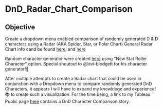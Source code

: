 # DnD_Radar_Chart_Comparison
## Objective 
Create a dropdown menu enabled comparison of randomly generated D & D characters using a Radar (AKA Spider, Star, or Polar Chart)
General Radar Chart info cand be found [here](https://en.wikipedia.org/wiki/Radar_chart), and [here](https://plotly.com/python/radar-chart/)

Random character generator were created [here](https://levi-blodgett.github.io/dnd-char-generator/) using "New Stat Roller Character" option.
Special shoutout to @levi-blodgett for his character generator!:clap:

After multiple attempts to create a Radar chart that could be used in conjunction with a Dropdown menu to compare randomly generated DnD Characters, it appears I will have to expand my knowldege and experience!📚 to create such a visualization. For the time being, a link to my Tableau Public page [here](https://public.tableau.com/app/profile/mark.waananen/vizzes) contains a DnD Character Comparison story. 
